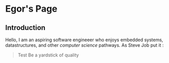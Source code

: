 # Egor's Page

## Introduction
Hello, I am an aspiring software engineeer who enjoys embedded systems, datastructures, and other *computer science* pathways. As Steve Job put it : 
>Test
> Be a yardstick of quality

